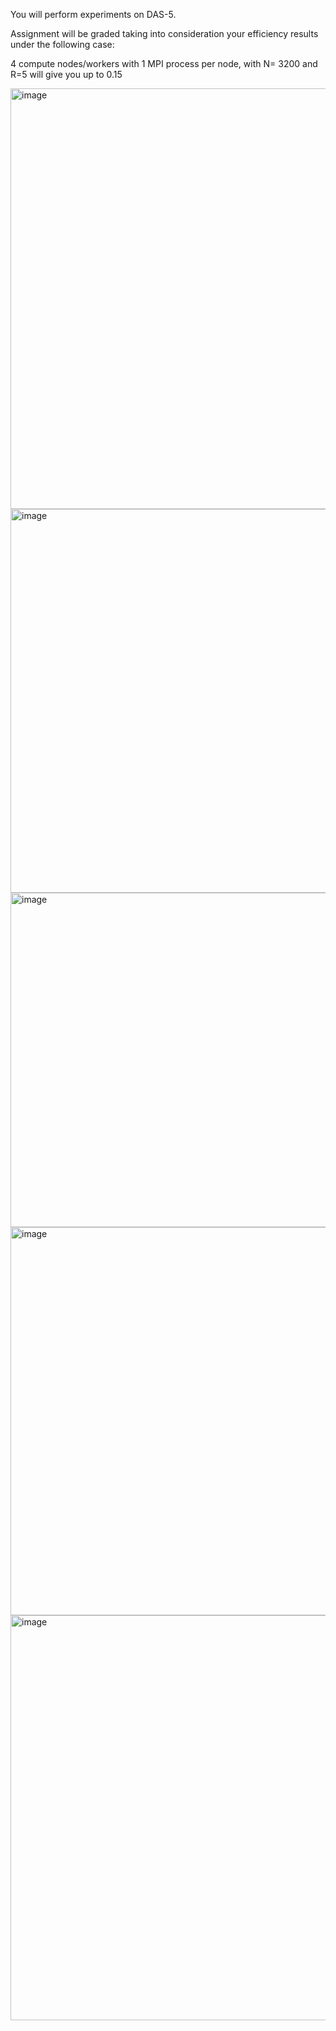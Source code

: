 You will perform experiments on DAS-5. 

Assignment will be graded taking into consideration your
efficiency results under the following case:

4 compute nodes/workers with 1 MPI process per node, with N= 3200 and
R=5 will give you up to 0.15
</br>

<img width="673" alt="image" src="https://github.com/zhang-mickey/Julia-MPI/assets/145342600/09a00c3b-c125-48a1-9e9e-79651408a5f2">
</br>
<img width="614" alt="image" src="https://github.com/zhang-mickey/Julia-MPI/assets/145342600/e7bd52a6-9bc9-4905-a853-8df34b068650">
</br>
<img width="535" alt="image" src="https://github.com/zhang-mickey/Julia-MPI/assets/145342600/923ed76d-7b61-409d-bf10-38edb58fa9e9">
</br>
<img width="621" alt="image" src="https://github.com/zhang-mickey/Julia-MPI/assets/145342600/3e471801-0302-4cad-b7eb-c796e606a7a5">
</br>
<img width="648" alt="image" src="https://github.com/zhang-mickey/Julia-MPI/assets/145342600/d19d1464-b44f-482a-9e97-c16640edeede">
</br>
